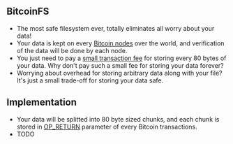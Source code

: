 ## BitcoinFS

* The most safe filesystem ever, totally eliminates all worry about your data!
* Your data is kept on every [Bitcoin nodes](https://bitnodes.io/) over the world, and verification of the data will be done by each node.
* You just need to pay a [small transaction fee](https://en.bitcoin.it/wiki/Transaction) for storing every 80 bytes of your data. Why don't pay such a small fee for storing your data forever?
* Worrying about overhead for storing arbitrary data along with your file? It's just a small trade-off for storing your data safe. 

## Implementation

* Your data will be splitted into 80 byte sized chunks, and each chunk is stored in [OP_RETURN](https://en.bitcoin.it/wiki/OP_RETURN) parameter of every Bitcoin transactions.
* TODO